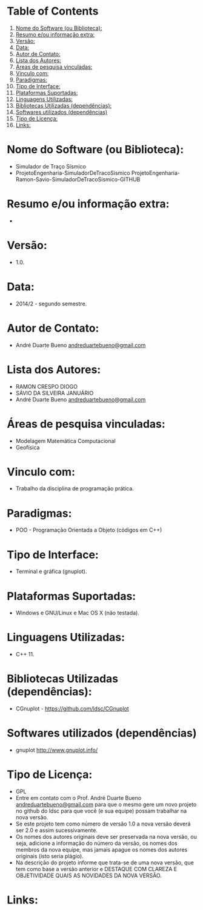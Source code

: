 
# Table of Contents

1.  [Nome do Software (ou Biblioteca):](#orge6a105e)
2.  [Resumo e/ou informação extra:](#org509f983)
3.  [Versão:](#orga0dc8a9)
4.  [Data:](#org0c6b888)
5.  [Autor de Contato:](#orge275c22)
6.  [Lista dos Autores:](#orgfba94a1)
7.  [Áreas de pesquisa vinculadas:](#orgd291565)
8.  [Vinculo com:](#orga079873)
9.  [Paradigmas:](#org9ce022e)
10. [Tipo de Interface:](#org9dded91)
11. [Plataformas Suportadas:](#orgf395f55)
12. [Linguagens Utilizadas:](#org820a95e)
13. [Bibliotecas Utilizadas (dependências):](#orgfb67a46)
14. [Softwares utilizados (dependências)](#orgb80b146)
15. [Tipo de Licença:](#org40b87bf)
16. [Links:](#org0053c06)


<a id="orge6a105e"></a>

# Nome do Software (ou Biblioteca):

-   Simulador de Traço Sísmico
-   ProjetoEngenharia-SimuladorDeTracoSismico
    ProjetoEngenharia-Ramon-Savio-SimuladorDeTracoSismico-GITHUB


<a id="org509f983"></a>

# Resumo e/ou informação extra:

-   


<a id="orga0dc8a9"></a>

# Versão:

-   1.0.


<a id="org0c6b888"></a>

# Data:

-   2014/2 - segundo semestre.


<a id="orge275c22"></a>

# Autor de Contato:

-   André Duarte Bueno <andreduartebueno@gmail.com>


<a id="orgfba94a1"></a>

# Lista dos Autores:

-   RAMON CRESPO DIOGO
-   SÁVIO DA SILVEIRA JANUÁRIO
-   André Duarte Bueno <andreduartebueno@gmail.com>


<a id="orgd291565"></a>

# Áreas de pesquisa vinculadas:

-   Modelagem Matemática Computacional
-   Geofísica


<a id="orga079873"></a>

# Vinculo com:

-   Trabalho da disciplina de programação prática.


<a id="org9ce022e"></a>

# Paradigmas:

-   POO - Programação Orientada a Objeto (códigos em C++)


<a id="org9dded91"></a>

# Tipo de Interface:

-   Terminal e gráfica (gnuplot).


<a id="orgf395f55"></a>

# Plataformas Suportadas:

-   Windows e GNU/Linux e Mac OS X (não testada).


<a id="org820a95e"></a>

# Linguagens Utilizadas:

-   C++ 11.


<a id="orgfb67a46"></a>

# Bibliotecas Utilizadas (dependências):

-   CGnuplot - <https://github.com/ldsc/CGnuplot>


<a id="orgb80b146"></a>

# Softwares utilizados (dependências)

-   gnuplot <http://www.gnuplot.info/>


<a id="org40b87bf"></a>

# Tipo de Licença:

-   GPL
-   Entre em contato com o Prof. André Duarte Bueno
    andreduartebueno@gmail.com
    para que o mesmo gere um novo projeto no github do ldsc para que você (e sua equipe) possam trabalhar na nova versão.
-   Se este projeto tem como número de versão 1.0 a nova versão deverá ser 2.0 e assim sucessivamente.
-   Os nomes dos autores originais deve ser preservada na nova versão, ou seja, adicione a informação do número da versão, os nomes dos membros da nova equipe, mas jamais apague os nomes dos autores originais (isto seria plágio).
-   Na descrição do projeto informe que trata-se de uma nova versão, que tem como base a versão anterior e DESTAQUE COM CLAREZA E OBJETIVIDADE QUAIS AS NOVIDADES DA NOVA VERSÃO.


<a id="org0053c06"></a>

# Links:

